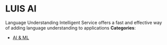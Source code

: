 # LUIS AI


Language Understanding Intelligent Service offers a fast and effective way of adding language understanding to applications
**Categories**:

- [AI & ML](https://github/awesome-apis/awesome-apis#ai-and-ml)



